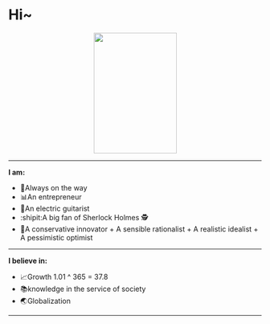 # Hi~
<p align="center">
  <img width="165" height="240" src="https://media.giphy.com/media/JQ54sqhIDXohG/giphy.gif">
</p>

- -----------------------------------------------------------------------------------------------------
**I am:**

- 🚶Always on the way
- 📊An entrepreneur 
- 🎸An electric guitarist
- :shipit:A big fan of Sherlock Holmes :detective:
- 🤔A conservative innovator + A sensible rationalist + A realistic idealist + A pessimistic optimist 
- -----------------------------------------------------------------------------------------------------
**I believe in:**

- 📈Growth 1.01 ^ 365 = 37.8 
- 📚knowledge in the service of society
- :earth_asia:Globalization
- -----------------------------------------------------------------------------------------------------
